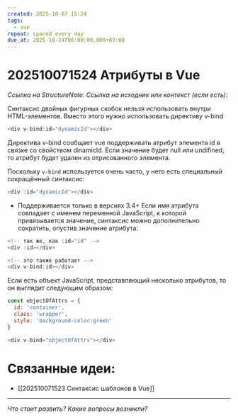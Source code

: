 ```yaml
---
created: 2025-10-07 15:24
tags:
  - vue
repeat: spaced every day
due_at: 2025-10-24T06:00:00.000+03:00
---
```

# 202510071524 Атрибуты в Vue

*Ссылка на StructureNote:*
*Ссылка на исходник или контекст (если есть):*

Синтаксис двойных фигурных скобок нельзя использовать внутри HTML-элементов. Вместо этого нужно использовать директиву v-bind

```js
<div v-bind:id="dynamicId"></div>
```

Директива v-bind сообщает vue поддерживать атрибут элемента id в связке со свойством dinamicId. Если значение будет null или undifined, то атрибут будет удален из отрисованного элемента.

Поскольку `v-bind` используется очень часто, у него есть специальный сокращённый синтаксис:

```js
<div :id="dynamicId"></div>
```

- Поддерживается только в версиях 3.4+
Если имя атрибута совпадает с именем переменной JavaScript, к которой привязывается значение, синтаксис можно дополнительно сократить, опустив значение атрибута:

```js
<!-- так же, как :id="id" -->
<div :id></div>

<!-- это также работает -->
<div v-bind:id></div>
```

Если есть объект JavaScript, представляющий несколько атрибутов, то он выглядит следующим образом:

```js
const objectOfAttrs = {
  id: 'container',
  class: 'wrapper',
  style: 'background-color:green'
}

<div v-bind="objectOfAttrs"></div>
```

# Связанные идеи:

* [[202510071523 Синтаксис шаблонов в Vue]]

---

*Что стоит развить? Какие вопросы возникли?*
